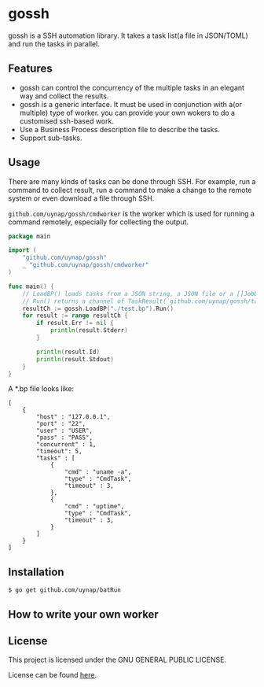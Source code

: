 # gossh
gossh is a SSH automation library.
It takes a task list(a file in JSON/TOML) and run the tasks in parallel.

## Features
* gossh can control the concurrency of the multiple tasks 
in an elegant way and collect the results. 
* gossh is a generic interface. It must be used in conjunction with a(or multiple) type of worker.
you can provide your own wokers to do a customised ssh-based work.
* Use a Business Process description file to describe the tasks.
* Support sub-tasks.

## Usage
There are many kinds of tasks can be done through SSH. For example, 
run a command to collect result, run a command to make a change to the remote system 
or even download a file through SSH.

`github.com/uynap/gossh/cmdworker` is the worker which is used for running a command remotely, especially for collecting the output.

```go
package main

import (
    "github.com/uynap/gossh"
    _ "github.com/uynap/gossh/cmdworker"
)

func main() {
    // LoadBP() loads tasks from a JSON string, a JSON file or a []JobDesc(`github.com/uynap/gossh/task`)
    // Run() returns a channel of TaskResult(`github.com/uynap/gossh/task`)
    resultCh := gossh.LoadBP("./test.bp").Run()
    for result := range resultCh {
        if result.Err != nil {
            println(result.Stderr)
        }

        println(result.Id)
        println(result.Stdout)
    }
}
```

A \*.bp file looks like: 
```
[
    {
        "host" : "127.0.0.1",
        "port" : "22",
        "user" : "USER",
        "pass" : "PASS",
        "concurrent" : 1,
        "timeout": 5,
        "tasks" : [
            {
                "cmd" : "uname -a",
                "type" : "CmdTask",
                "timeout" : 3,
            },
            {
                "cmd" : "uptime",
                "type" : "CmdTask",
                "timeout" : 3,
            }
        ]
    }
]
```

## Installation
`$ go get github.com/uynap/batRun`

## How to write your own worker

## License

This project is licensed under the GNU GENERAL PUBLIC LICENSE.

License can be found [here](LICENSE).
